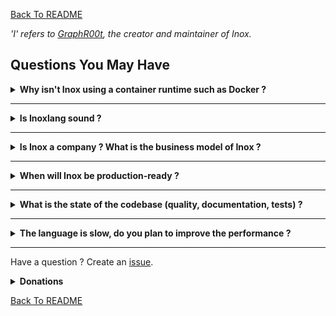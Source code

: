 [Back To README](./README.md)

_'I' refers to [GraphR00t](https://github.com/GraphR00t), the creator and maintainer of Inox._

## Questions You May Have

<details>

**<summary>Why isn't Inox using a container runtime such as Docker ?</summary>**


Because the long term goal of Inox is to be a **simple**, single-binary and **super stable** platform for applications written in Inoxlang + WASM.\
Each application or service will ultimately run in a separate process:
- filesystem isolation is achieved by using virtual filesystems (meta filesystem)
- process-level access control will be achieved using [Landlock](https://landlock.io/)
- fine-grained module-level access control is already achieved by Inox's permission system
- process-level resource allocation and limitation will be implemented using cgroups
- module-level resource allocation and limitation is performed by Inox's limit system

</details>

_________

<details>

**<summary>Is Inoxlang sound ?</summary>**

No, Inoxlang is unsound. **BUT**:

- The **any** type does not disable checks like in Typescript. It is more similar to **unknow**.
- The type system is not overly complex and I don't plan to add classes or true generics*.
- Type assertions using the `assert` keyword are checked at runtime.

_\*Types like Set are kind of generic but it cannot be said that generics are implemented._

</details>

_________

<details>

**<summary>Is Inox a company ? What is the business model of Inox ?</summary>**

Inox is not a company. Please consider donating through [GitHub](https://github.com/sponsors/GraphR00t) (preferred) or [Patreon](https://patreon.com/GraphR00t) to support my work.

In the future, if I don't earn a living from sponsorship, I may develop closed-source services that are peripheral to the project. **Inox will ALWAYS be licensed under the MIT license (or similar).**
</details>

_________

<details>

**<summary>When will Inox be production-ready ?</summary>**

If I receive enough donations to continue working full time I aim to release a production-ready version of Inox at the **end of 2024** or the beginning of 2025. A few complex features will still be experimental though.

_production-ready != battle-tested_

</details>

_________

<details>

**<summary>What is the state of the codebase (quality, documentation, tests) ?</summary>**

As of now, certain parts of the codebase are not optimally written, lack sufficient comments and documentation, and do not have robust test coverage. The first version (0.1) being now released, I will dedicate 20-30% of my working time to improving the overall quality, documentation, and test coverage of the codebase.

</details>

_________

<details>

**<summary>The language is slow, do you plan to improve the performance ?</summary>**

Yes, I plan to improve execution speed and memory usage. Note that some sharable data structures such as **objects** and **sets**
are lock-protected. [Structs](./docs/language-reference.md#structs) should be used to represent state when performing resource-intensive computations. Objects should be mostly used to persist data.

</details>

_________

Have a question ? Create an [issue](https://github.com/inoxlang/inox/issues/new?assignees=&labels=question&projects=&template=question.md&title=).

<details>

**<summary>Donations</summary>**

I am working full-time on Inox, please consider donating through [GitHub](https://github.com/sponsors/GraphR00t) (preferred) or [Patreon](https://patreon.com/GraphR00t). Thanks !

</details>


[Back To README](./README.md)